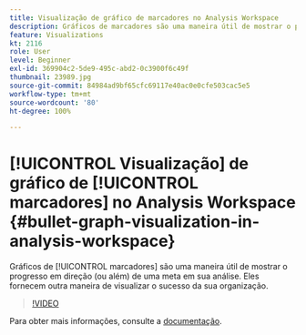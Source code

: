 ```yaml
---
title: Visualização de gráfico de marcadores no Analysis Workspace
description: Gráficos de marcadores são uma maneira útil de mostrar o progresso em direção (ou além) de uma meta em sua análise. Eles fornecem outra maneira de visualizar o sucesso da sua organização.
feature: Visualizations
kt: 2116
role: User
level: Beginner
exl-id: 369904c2-5de9-495c-abd2-0c3900f6c49f
thumbnail: 23989.jpg
source-git-commit: 84984ad9bf65cfc69117e40ac0e0cfe503cac5e5
workflow-type: tm+mt
source-wordcount: '80'
ht-degree: 100%

---
```


# [!UICONTROL Visualização] de gráfico de [!UICONTROL marcadores] no Analysis Workspace {#bullet-graph-visualization-in-analysis-workspace}

Gráficos de [!UICONTROL marcadores] são uma maneira útil de mostrar o progresso em direção (ou além) de uma meta em sua análise. Eles fornecem outra maneira de visualizar o sucesso da sua organização.

>[!VIDEO](https://video.tv.adobe.com/v/30760/?quality=12&learn=on&captions=por_br)

Para obter mais informações, consulte a [documentação](https://experienceleague.adobe.com/docs/analytics/analyze/analysis-workspace/visualizations/bullet-graph.html?lang=pt-BR).
